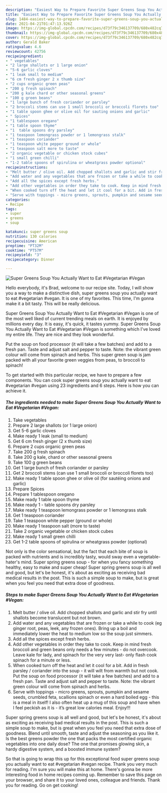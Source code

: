 ```yaml
---
description: "Easiest Way to Prepare Favorite Super Greens Soup You Actually Want to Eat #Vegetarian #Vegan"
title: "Easiest Way to Prepare Favorite Super Greens Soup You Actually Want to Eat #Vegetarian #Vegan"
slug: 1484-easiest-way-to-prepare-favorite-super-greens-soup-you-actually-want-to-eat-vegetarian-vegan
date: 2021-04-21T01:47:13.926Z
image: https://img-global.cpcdn.com/recipes/d73f79c346137709/680x482cq70/super-greens-soup-you-actually-want-to-eat-vegetarian-vegan-recipe-main-photo.jpg
thumbnail: https://img-global.cpcdn.com/recipes/d73f79c346137709/680x482cq70/super-greens-soup-you-actually-want-to-eat-vegetarian-vegan-recipe-main-photo.jpg
cover: https://img-global.cpcdn.com/recipes/d73f79c346137709/680x482cq70/super-greens-soup-you-actually-want-to-eat-vegetarian-vegan-recipe-main-photo.jpg
author: Gerald Baker
ratingvalue: 4.6
reviewcount: 42756
recipeingredient:
- " vegetables"
- "2 large shallots or 1 large onion"
- "5-6 garlic cloves"
- "1 leak small to medium"
- "6 cm fresh ginger 2 x thumb size"
- "2 cups organic green peas"
- "200 g fresh spinach"
- "200 g kale chard or other seasonal greens"
- "100 g green beans"
- "1 large bunch of fresh coriander or parsley"
- "2 broccoli stems can use 1 small broccoli or broccoli florets too"
- "1 table spoon ghee or olive oil for sauting onions and garlic"
- " Spices"
- "1 tablespoon oregano"
- "1 table spoon thyme"
- "1  table spoons dry parsley"
- "1 teaspoon lemongrass powder or 1 lemongrass stalk"
- "1 teaspoon coriander"
- "1 teaspoon white pepper ground or whole"
- "1 teaspoon salt more to taste"
- "2 organic vegetable or chicken stock cubes"
- "1 small green chilli"
- "1-2 table spoons of spirulina or wheatgrass powder optional"
recipeinstructions:
- "Melt butter / olive oil. Add chopped shallots and garlic and stir fry until shallots become translucent but not brown."
- "Add water and any vegetables that are frozen or take a while to cook (eg ginger root, peas, leek, any frozen ones). Bring up a boil and immediately lower the heat to medium low so the soup just simmers."
- "Add all the spices except fresh herbs."
- "Add other vegetables in order they take to cook. Keep in mind fresh broccoli and green beans only needs a few minutes - do not overcook. Leave kale for lady, and spinach for the very very last- only flash cook spinach for a minute or less."
- "When cooked turn off the heat and let it cool for a bit. Add in fresh parsley / coriander into the soup - it will wilt from warmth but not cook. Put the soup on food processor (it will take a few batches) and add to a fresh pan. Taste and adjust salt and pepper to taste. Note: the vibrant green colour will come from spinach and herbs."
- "Serve with toppings - micro greens, sprouts, pumpkin and sesame seeds, crumbled feta, scallions spinach or even a hard boiled egg - this is a meal in itself! I also often heat up a mug of this soup and have when I feel peckish as it is - it’s great low calories meal. Enjoy!!!"
categories:
- Recipe
tags:
- super
- greens
- soup

katakunci: super greens soup 
nutrition: 130 calories
recipecuisine: American
preptime: "PT32M"
cooktime: "PT57M"
recipeyield: "3"
recipecategory: Dinner

---
```



![Super Greens Soup You Actually Want to Eat #Vegetarian #Vegan](https://img-global.cpcdn.com/recipes/d73f79c346137709/680x482cq70/super-greens-soup-you-actually-want-to-eat-vegetarian-vegan-recipe-main-photo.jpg)

Hello everybody, it's Brad, welcome to our recipe site. Today, I will show you a way to make a distinctive dish, super greens soup you actually want to eat #vegetarian #vegan. It is one of my favorites. This time, I'm gonna make it a bit tasty. This will be really delicious.

Super Greens Soup You Actually Want to Eat #Vegetarian #Vegan is one of the most well liked of current trending meals on earth. It is enjoyed by millions every day. It is easy, it's quick, it tastes yummy. Super Greens Soup You Actually Want to Eat #Vegetarian #Vegan is something which I've loved my entire life. They are nice and they look wonderful.

Put the soup on food processor (it will take a few batches) and add to a fresh pan. Taste and adjust salt and pepper to taste. Note: the vibrant green colour will come from spinach and herbs. This super green soup is jam packed with all your favorite green veggies from peas, to broccoli to spinach!


To get started with this particular recipe, we have to prepare a few components. You can cook super greens soup you actually want to eat #vegetarian #vegan using 23 ingredients and 6 steps. Here is how you can achieve it.

<!--inarticleads1-->

##### The ingredients needed to make Super Greens Soup You Actually Want to Eat #Vegetarian #Vegan:

1. Take  vegetables
1. Prepare 2 large shallots (or 1 large onion)
1. Get 5-6 garlic cloves
1. Make ready 1 leak (small to medium)
1. Get 6 cm fresh ginger (2 x thumb size)
1. Prepare 2 cups organic green peas
1. Take 200 g fresh spinach
1. Take 200 g kale, chard or other seasonal greens
1. Take 100 g green beans
1. Get 1 large bunch of fresh coriander or parsley
1. Get 2 broccoli stems (can use 1 small broccoli or broccoli florets too)
1. Make ready 1 table spoon ghee or olive oil (for sautéing onions and garlic)
1. Prepare  Spices
1. Prepare 1 tablespoon oregano
1. Make ready 1 table spoon thyme
1. Make ready 1 - table spoons dry parsley
1. Make ready 1 teaspoon lemongrass powder or 1 lemongrass stalk
1. Get 1 teaspoon coriander
1. Take 1 teaspoon white pepper (ground or whole)
1. Make ready 1 teaspoon salt (more to taste)
1. Take 2 organic vegetable or chicken stock cubes
1. Make ready 1 small green chilli
1. Get 1-2 table spoons of spirulina or wheatgrass powder (optional)


Not only is the color sensational, but the fact that each bite of soup is packed with nutrients and is incredibly tasty, would sway even a vegetable-hater&#39;s mind. Super spring greens soup - for when you fancy something healthy, easy to make and super cheap! Super spring greens soup is all well and good, but let&#39;s be honest, it&#39;s about as exciting as receiving bad medical results in the post. This is such a simple soup to make, but is great when you feel you need that extra dose of goodness. 

<!--inarticleads2-->

##### Steps to make Super Greens Soup You Actually Want to Eat #Vegetarian #Vegan:

1. Melt butter / olive oil. Add chopped shallots and garlic and stir fry until shallots become translucent but not brown.
1. Add water and any vegetables that are frozen or take a while to cook (eg ginger root, peas, leek, any frozen ones). Bring up a boil and immediately lower the heat to medium low so the soup just simmers.
1. Add all the spices except fresh herbs.
1. Add other vegetables in order they take to cook. Keep in mind fresh broccoli and green beans only needs a few minutes - do not overcook. Leave kale for lady, and spinach for the very very last- only flash cook spinach for a minute or less.
1. When cooked turn off the heat and let it cool for a bit. Add in fresh parsley / coriander into the soup - it will wilt from warmth but not cook. Put the soup on food processor (it will take a few batches) and add to a fresh pan. Taste and adjust salt and pepper to taste. Note: the vibrant green colour will come from spinach and herbs.
1. Serve with toppings - micro greens, sprouts, pumpkin and sesame seeds, crumbled feta, scallions spinach or even a hard boiled egg - this is a meal in itself! I also often heat up a mug of this soup and have when I feel peckish as it is - it’s great low calories meal. Enjoy!!!


Super spring greens soup is all well and good, but let&#39;s be honest, it&#39;s about as exciting as receiving bad medical results in the post. This is such a simple soup to make, but is great when you feel you need that extra dose of goodness. Blend until smooth, taste and adjust the seasoning as you like it. Is the best greens powder the one that packs the most certified organic vegetables into one daily dose? The one that promises glowing skin, a hardy digestive system, and a boosted immune system? 

So that is going to wrap this up for this exceptional food super greens soup you actually want to eat #vegetarian #vegan recipe. Thank you very much for reading. I'm sure you will make this at home. There's gonna be more interesting food in home recipes coming up. Remember to save this page on your browser, and share it to your loved ones, colleague and friends. Thank you for reading. Go on get cooking!
